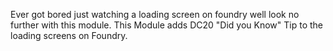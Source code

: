 Ever got bored just watching a loading screen on foundry well look no further with this module. This Module adds DC20 "Did you Know" Tip to the loading screens on Foundry.
